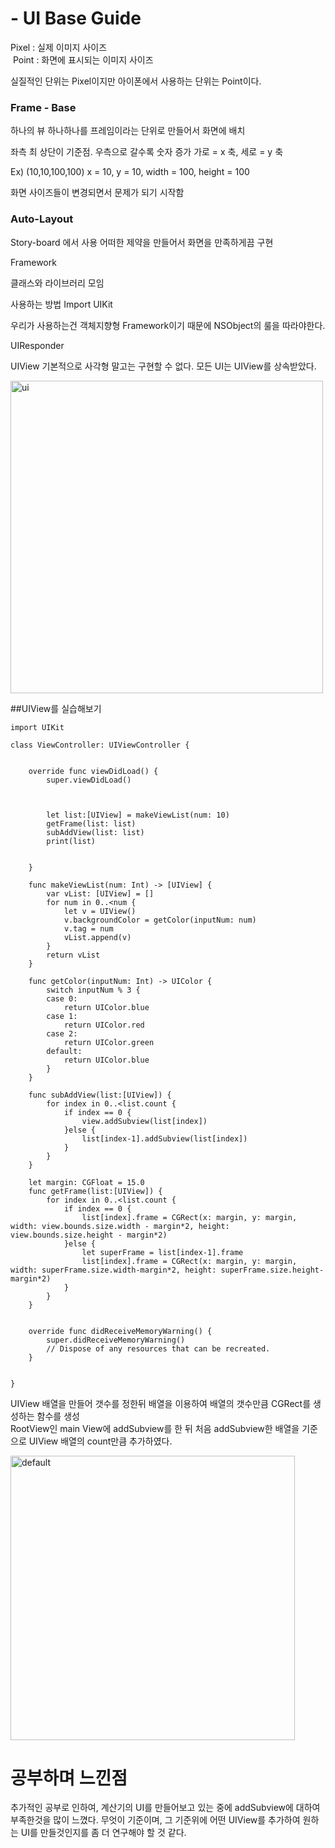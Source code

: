 # - UI Base Guide


Pixel : 실제 이미지 사이즈<br>
 Point : 화면에 표시되는 이미지 사이즈 

실질적인 단위는 Pixel이지만 아이폰에서 사용하는 단위는 Point이다.

 
### Frame - Base

하나의 뷰 하나하나를 프레임이라는 단위로 만들어서 화면에 배치

좌측 최 상단이 기준점.
우측으로 갈수록 숫자 증가
가로 = x 축, 
세로 = y 축

Ex) (10,10,100,100)
x = 10,
y = 10,
width = 100,
height = 100

화면 사이즈들이 변경되면서 문제가 되기 시작함


### Auto-Layout

Story-board 에서 사용
어떠한 제약을 만들어서 화면을 만족하게끔 구현

Framework 

클래스와 라이브러리 모임

사용하는 방법
Import UIKit

우리가 사용하는건 객체지향형 Framework이기 때문에 NSObject의 룰을 따라야한다.

UIResponder

UIView
기본적으로 사각형 말고는 구현할 수 없다. 
모든 UI는 UIView를 상속받았다.

<img width="500" alt="ui" src="https://user-images.githubusercontent.com/35207193/35514484-afa01d1e-0549-11e8-83fb-239a5795f082.png">


##UIView를 실습해보기

```
import UIKit

class ViewController: UIViewController {

    
    override func viewDidLoad() {
        super.viewDidLoad()

        
    
        let list:[UIView] = makeViewList(num: 10)
        getFrame(list: list)
        subAddView(list: list)
        print(list)
        
        
    }
    
    func makeViewList(num: Int) -> [UIView] {
        var vList: [UIView] = []
        for num in 0..<num {
            let v = UIView()
            v.backgroundColor = getColor(inputNum: num)
            v.tag = num
            vList.append(v)
        }
        return vList
    }
    
    func getColor(inputNum: Int) -> UIColor {
        switch inputNum % 3 {
        case 0:
            return UIColor.blue
        case 1:
            return UIColor.red
        case 2:
            return UIColor.green
        default:
            return UIColor.blue
        }
    }
    
    func subAddView(list:[UIView]) {
        for index in 0..<list.count {
            if index == 0 {
                view.addSubview(list[index])
            }else {
                list[index-1].addSubview(list[index])
            }
        }
    }
    
    let margin: CGFloat = 15.0
    func getFrame(list:[UIView]) {
        for index in 0..<list.count {
            if index == 0 {
                list[index].frame = CGRect(x: margin, y: margin, width: view.bounds.size.width - margin*2, height: view.bounds.size.height - margin*2)
            }else {
                let superFrame = list[index-1].frame
                list[index].frame = CGRect(x: margin, y: margin, width: superFrame.size.width-margin*2, height: superFrame.size.height-margin*2)
            }
        }
    }
    

    override func didReceiveMemoryWarning() {
        super.didReceiveMemoryWarning()
        // Dispose of any resources that can be recreated.
    }


}

```

UIView 배열을 만들어 갯수를 정한뒤 배열을 이용하여 배열의 갯수만큼 CGRect를 생성하는 함수를 생성<br>
RootView인 main View에 addSubview를 한 뒤 처음 addSubview한 배열을 기준으로 UIView 배열의 count만큼 추가하였다.

<img width="455" alt="default" src="https://user-images.githubusercontent.com/35207193/35514858-e385cb3c-054a-11e8-87fb-6aa288279b69.png">



# 공부하며 느낀점

추가적인 공부로 인하여, 계산기의 UI를 만들어보고 있는 중에 addSubview에 대하여 부족한것을 많이 느꼈다.
무엇이 기준이며, 그 기준위에 어떤 UIView를 추가하여 원하는 UI를 만들것인지를 좀 더 연구해야 할 것 같다.

